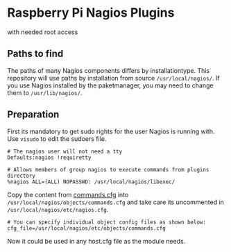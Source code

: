 # Raspberry Pi Nagios Plugins

with needed root access

## Paths to find

The paths of many Nagios components differs by installationtype. This repository will use paths by installation from source <code>/usr/local/nagios/</code>. If you use Nagios installed by the paketmanager, you may need to change them to <code>/usr/lib/nagios/</code>.

## Preparation

First its mandatory to get sudo rights for the user Nagios is running with. Use <code>visudo</code> to edit the sudoers file.

```
# The nagios user will not need a tty
Defaults:nagios !requiretty
 
# Allows members of group nagios to execute commands from plugins directory
%nagios ALL=(ALL) NOPASSWD: /usr/local/nagios/libexec/
```

Copy the content from [commands.cfg](blob/main/root/commands.cfg) into <code>/usr/local/nagios/objects/commands.cfg</code> and take care its uncommented in <code>/usr/local/nagios/etc/nagios.cfg</code>.

```
# You can specify individual object config files as shown below:
cfg_file=/usr/local/nagios/etc/objects/commands.cfg
```

Now it could be used in any host.cfg file as the module needs.
